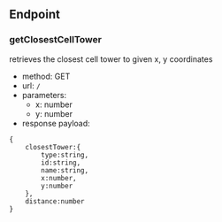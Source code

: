 ## Endpoint

### getClosestCellTower

retrieves the closest cell tower to given x, y coordinates

-   method: GET
-   url: `/`
-   parameters:
    -   x: number
    -   y: number
-   response payload:

```
{
    closestTower:{
        type:string,
        id:string,
        name:string,
        x:number,
        y:number
    },
    distance:number
}
```
